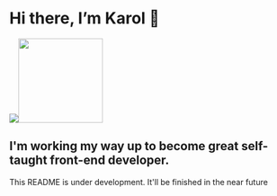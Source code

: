 # Hi there, I’m **Karol** 👋

<img src="https://github-readme-stats.vercel.app/api?username=grzywn&show_icons=true&theme=gradient&hide=issues,contribs" /><img height="150px" src="https://github-readme-stats.vercel.app/api/top-langs/?username=grzywn&layout=compact&langs_count=4" />




## I'm working my way up to become great self-taught front-end developer.

This README is under development. It'll be finished in the near future
